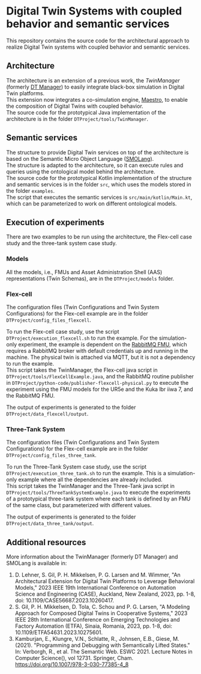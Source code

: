 # Digital Twin Systems with coupled behavior and semantic services
This repository contains the source code for the architectural approach to realize Digital Twin systems with coupled behavior and semantic services.

## Architecture
The architecture is an extension of a previous work, the *TwinManager* (formerly [DT Manager](https://github.com/cdl-mint/DTManagementFramework)) to easily integrate black-box simulation in Digital Twin platforms.  
This extension now integrates a co-simulation engine, [Maestro](https://github.com/INTO-CPS-Association/maestro), to enable the composition of Digital Twins with coupled behavior.  
The source code for the prototypical Java implementation of the architecture is in the folder ```DTProject/tools/TwinManager```.



## Semantic services
The structure to provide Digital Twin services on top of the architecture is based on the Semantic Micro Object Language ([SMOLang](https://smolang.org/)).  
The structure is adapted to the architecture, so it can execute rules and queries using the ontological model behind the architecture.  
The source code for the prototypical Kotlin implementation of the structure and semantic services is in the folder ```src```, which uses the models stored in the folder ```examples```.  
The script that executes the semantic services is ```src/main/kotlin/Main.kt```, which can be parameterized to work on different ontological models.

## Execution of experiments
There are two examples to be run using the architecture, the Flex-cell case study and the three-tank system case study.

### Models
All the models, i.e., FMUs and Asset Administration Shell (AAS) representations (Twin Schemas), are in the ```DTProject/models``` folder.


### Flex-cell
The configuration files (Twin Configurations and Twin System Configurations) for the Flex-cell example are in the folder ```DTProject/config_files_flexcell```.  

To run the Flex-cell case study, use the script ```DTProject/execution_flexcell.sh``` to run the example. For the simulation-only experiment, the example is dependent on the [RabbitMQ FMU](https://github.com/INTO-CPS-Association/fmu-rabbitmq), which requires a RabbitMQ broker with default credentials up and running in the machine. The physical twin is attached via MQTT, but it is not a dependency to run the example.  
This script takes the TwinManager, the Flex-cell java script in ```DTProject/tools/FlexCellExample.java```, and the RabbitMQ routine publisher in ```DTProject/python-code/publisher-flexcell-physical.py``` to execute the experiment using the FMU models for the UR5e and the Kuka lbr iiwa 7, and the RabbitMQ FMU.

The output of experiments is generated to the folder ```DTProject/data_flexcell/output```.

### Three-Tank System
The configuration files (Twin Configurations and Twin System Configurations) for the Flex-cell example are in the folder ```DTProject/config_files_three_tank```.  

To run the Three-Tank System case study, use the script ```DTProject/execution_three_tank.sh``` to run the example. This is a simulation-only example where all the dependencies are already included.  
This script takes the TwinManager and the Three-Tank java script in ```DTProject/tools/ThreeTankSystemExample.java``` to execute the experiments of a prototypical three-tank system where each tank is defined by an FMU of the same class, but parameterized with different values.

The output of experiments is generated to the folder ```DTProject/data_three_tank/output```.

## Additional resources 
More information about the TwinManager (formerly DT Manager) and SMOLang is available in:

1. D. Lehner, S. Gil, P. H. Mikkelsen, P. G. Larsen and M. Wimmer,
   "An Architectural Extension for Digital Twin Platforms to Leverage
   Behavioral Models," 2023 IEEE 19th International Conference on
   Automation Science and Engineering (CASE), Auckland, New Zealand,
   2023, pp. 1-8, doi: 10.1109/CASE56687.2023.10260417.
2. S. Gil, P. H. Mikkelsen, D. Tola, C. Schou and P. G. Larsen,
   "A Modeling Approach for Composed Digital Twins in Cooperative Systems,"
   2023 IEEE 28th International Conference on Emerging Technologies
   and Factory Automation (ETFA), Sinaia, Romania, 2023, pp. 1-8,
   doi: 10.1109/ETFA54631.2023.10275601.
3. Kamburjan, E., Klungre, V.N., Schlatte, R., Johnsen, E.B., Giese, M. (2021). "Programming and Debugging with Semantically Lifted States." In: Verborgh, R., et al. The Semantic Web. ESWC 2021. Lecture Notes in Computer Science(), vol 12731. Springer, Cham. https://doi.org/10.1007/978-3-030-77385-4_8
